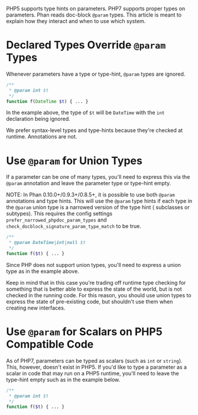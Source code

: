 PHP5 supports type hints on parameters. PHP7 supports proper types on parameters. Phan reads doc-block `@param` types. This article is meant to explain how they interact and when to use which system.

# Declared Types Override `@param` Types

Whenever parameters have a type or type-hint, `@param` types are ignored.

```php
/**
 * @param int $t
 */
function f(DateTime $t) { ... }
```

In the example above, the type of `$t` will be `DateTime` with the `int` declaration being ignored.

We prefer syntax-level types and type-hints because they're checked at runtime. Annotations are not.

# Use `@param` for Union Types

If a parameter can be one of many types, you'll need to express this via the `@param` annotation and leave the parameter type or type-hint empty.

NOTE: In Phan 0.10.0+/0.9.3+/0.8.5+, it is possible to use both `@param` annotations and type hints. This will use the `@param` type hints if each type in the `@param` union type is a narrowed version of the type hint ( subclasses or subtypes). This requires the config settings `prefer_narrowed_phpdoc_param_types` and `check_docblock_signature_param_type_match` to be true.

```php
/**
 * @param DateTime|int|null $t
 */
function f($t) { ... }
```

Since PHP does not support union types, you'll need to express a union type as in the example above.

Keep in mind that in this case you're trading off runtime type checking for something that is better able to express the state of the world, but is not checked in the running code. For this reason, you should use union types to express the state of pre-existing code, but shouldn't use them when creating new interfaces.

# Use `@param` for Scalars on PHP5 Compatible Code

As of PHP7, parameters can be typed as scalars (such as `int` or `string`). This, however, doesn't exist in PHP5. If you'd like to type a parameter as a scalar in code that may run on a PHP5 runtime, you'll need to leave the type-hint empty such as in the example below.

```php
/**
 * @param int $t
 */
function f($t) { ... }
```

